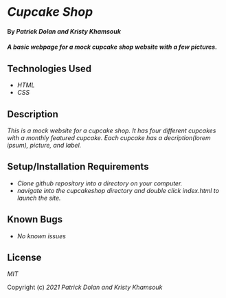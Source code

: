# _Cupcake Shop_

#### By _**Patrick Dolan and Kristy Khamsouk**_

#### _A basic webpage for a mock cupcake shop website with a few pictures._

## Technologies Used

* _HTML_
* _CSS_

## Description

_This is a mock website for a cupcake shop. It has four different cupcakes with a monthly featured cupcake. Each cupcake has a decription(lorem ipsum), picture, and label._

## Setup/Installation Requirements

* _Clone github repository into a directory on your computer._
* _navigate into the cupcakeshop directory and double click index.html to launch the site._

## Known Bugs

* _No known issues_

## License

_MIT_

Copyright (c) _2021_ _Patrick Dolan and Kristy Khamsouk_